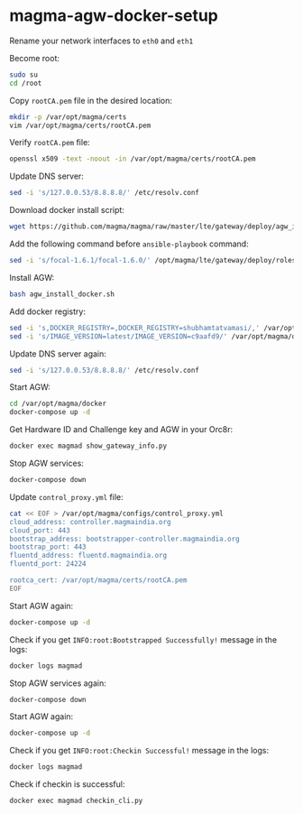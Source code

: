 # magma-agw-docker-setup

Rename your network interfaces to `eth0` and `eth1`

Become root:
```bash
sudo su
cd /root
```

Copy `rootCA.pem` file in the desired location:
```bash
mkdir -p /var/opt/magma/certs
vim /var/opt/magma/certs/rootCA.pem
```

Verify `rootCA.pem` file:
```bash
openssl x509 -text -noout -in /var/opt/magma/certs/rootCA.pem
```

Update DNS server:
```bash
sed -i 's/127.0.0.53/8.8.8.8/' /etc/resolv.conf
```

Download docker install script:
```bash
wget https://github.com/magma/magma/raw/master/lte/gateway/deploy/agw_install_docker.sh
```

Add the following command before `ansible-playbook` command:
```bash
sed -i 's/focal-1.6.1/focal-1.6.0/' /opt/magma/lte/gateway/deploy/roles/magma_deploy/vars/all.yaml
```

Install AGW:
```bash
bash agw_install_docker.sh
```

Add docker registry:
```bash
sed -i 's,DOCKER_REGISTRY=,DOCKER_REGISTRY=shubhamtatvamasi/,' /var/opt/magma/docker/.env
sed -i 's/IMAGE_VERSION=latest/IMAGE_VERSION=c9aafd9/' /var/opt/magma/docker/.env
```

Update DNS server again:
```bash
sed -i 's/127.0.0.53/8.8.8.8/' /etc/resolv.conf
```

Start AGW:
```bash
cd /var/opt/magma/docker
docker-compose up -d
```

Get Hardware ID and Challenge key and AGW in your Orc8r:
```bash
docker exec magmad show_gateway_info.py
```

Stop AGW services:
```bash
docker-compose down
```

Update `control_proxy.yml` file:
```bash
cat << EOF > /var/opt/magma/configs/control_proxy.yml
cloud_address: controller.magmaindia.org
cloud_port: 443
bootstrap_address: bootstrapper-controller.magmaindia.org
bootstrap_port: 443
fluentd_address: fluentd.magmaindia.org
fluentd_port: 24224

rootca_cert: /var/opt/magma/certs/rootCA.pem
EOF
```

Start AGW again:
```bash
docker-compose up -d
```

Check if you get `INFO:root:Bootstrapped Successfully!` message in the logs:
```bash
docker logs magmad
```

Stop AGW services again:
```bash
docker-compose down
```

Start AGW again:
```bash
docker-compose up -d
```

Check if you get `INFO:root:Checkin Successful!` message in the logs:
```bash
docker logs magmad
```

Check if checkin is successful: 
```bash
docker exec magmad checkin_cli.py
```
